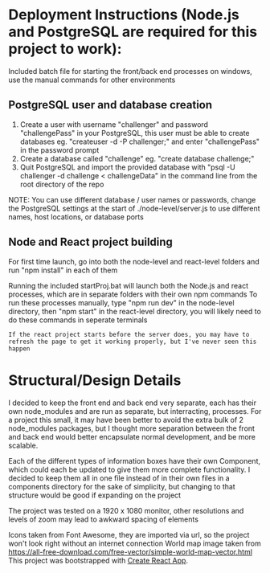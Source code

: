 # Deployment Instructions (Node.js and PostgreSQL are required for this project to work):
Included batch file for starting the front/back end processes on windows, use the manual commands for other environments

## PostgreSQL user and database creation
1) Create a user with username "challenger" and password "challengePass" in your PostgreSQL, this user must be able to create databases
	eg. "createuser -d -P challenger;" and enter "challengePass" in the password prompt
2) Create a database called "challenge" eg. "create database challenge;"
3) Quit PostgreSQL and import the provided database with "psql -U challenger -d challenge < challengeData" in the command line from the root directory of the repo

NOTE: You can use different database / user names or passwords, change the PostgreSQL settings at the start of ./node-level/server.js to use different names, 
	host locations, or database ports

## Node and React project building
For first time launch, go into both the node-level and react-level folders and run "npm install" in each of them

Running the included startProj.bat will launch both the Node.js and react processes, which are in separate folders with their own npm commands
	To run these processes manually, type "npm run dev" in the node-level directory, then "npm start" in the react-level directory, you will likely need to do these commands in seperate terminals

	If the react project starts before the server does, you may have to refresh the page to get it working properly, but I've never seen this happen

# Structural/Design Details
I decided to keep the front end and back end very separate, each has their own node_modules and are run as separate, but interracting, processes.
	For a project this small, it may have been better to avoid the extra bulk of 2 node_modules packages, but I thought more separation between the front and back end would
	better encapsulate normal development, and be more scalable.

Each of the different types of information boxes have their own Component, which could each be updated to give them more complete functionality.
	I decided to keep them all in one file instead of in their own files in a components directory for the sake of simplicity, but changing to that structure would be good if expanding on the project

The project was tested on a 1920 x 1080 monitor, other resolutions and levels of zoom may lead to awkward spacing of elements

Icons taken from Font Awesome, they are imported via url, so the project won't look right without an internet connection
World map image taken from https://all-free-download.com/free-vector/simple-world-map-vector.html
This project was bootstrapped with [Create React App](https://github.com/facebook/create-react-app).

